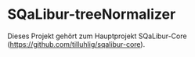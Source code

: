 # SQaLibur-treeNormalizer

Dieses Projekt gehört zum Hauptprojekt SQaLibur-Core (https://github.com/tilluhlig/sqalibur-core).
